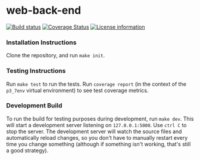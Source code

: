 # web-back-end

[![Build status](https://travis-ci.com/vt-sailbot/web-back-end.svg?branch=master)](https://travis-ci.com/vt-sailbot/web-back-end)
[![Coverage Status](https://coveralls.io/repos/github/vt-sailbot/web-back-end/badge.svg?branch=master)](https://coveralls.io/github/vt-sailbot/web-back-end?branch=master)
[![License information](https://img.shields.io/badge/license-MIT-lightgrey.svg)](https://github.com/vt-sailbot/web-back-end/blob/master/LICENSE)

### Installation Instructions

Clone the repository, and run `make init`.

### Testing Instructions

Run `make test` to run the tests. Run `coverage report` (in the context of the `p3_7env` virtual environment) to see test coverage metrics.

### Development Build

To run the build for testing purposes during development, run `make dev`. This will start a development server listening on `127.0.0.1:5000`. Use `ctrl C` to stop the server. The development server will watch the source files and automatically reload changes, so you don't have to manually restart every time you change something (although if something isn't working, that's still a good strategy).